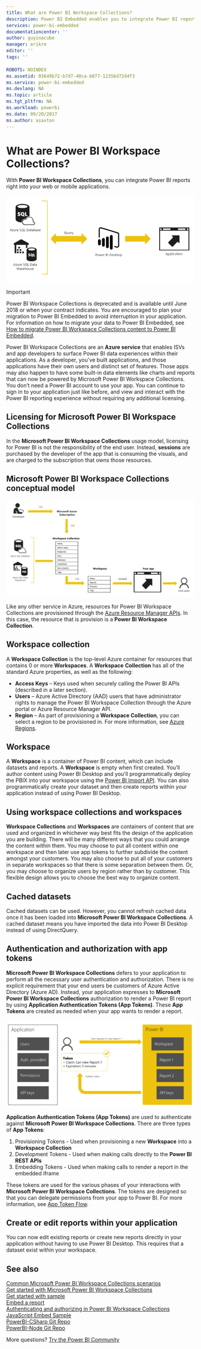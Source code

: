 ```yaml
---
title: What are Power BI Workspace Collections?
description: Power BI Embedded enables you to integrate Power BI reports into your web or mobile applications so you don't need to build custom solutions.
services: power-bi-embedded
documentationcenter: ''
author: guyinacube
manager: erikre
editor: ''
tags: ''

ROBOTS: NOINDEX
ms.assetid: 03649b72-b7d7-40ca-b077-12356d72d4f3
ms.service: power-bi-embedded
ms.devlang: NA
ms.topic: article
ms.tgt_pltfrm: NA
ms.workload: powerbi
ms.date: 09/20/2017
ms.author: asaxton
---
```

# What are Power BI Workspace Collections?

With **Power BI Workspace Collections**, you can integrate Power BI reports right into your web or mobile applications.

![Application diagram](media/what-are-power-bi-workspace-collections/what-is.png)

> [!IMPORTANT]
> Power BI Workspace Collections is deprecated and is available until June 2018 or when your contract indicates. You are encouraged to plan your migration to Power BI Embedded to avoid interruption in your application. For information on how to migrate your data to Power BI Embedded, see [How to migrate Power BI Workspace Collections content to Power BI Embedded](https://powerbi.microsoft.com/documentation/powerbi-developer-migrate-from-powerbi-embedded/).

Power BI Workspace Collections are an **Azure service** that enables ISVs and app developers to surface Power BI data experiences within their applications. As a developer, you've built applications, and those applications have their own users and distinct set of features. Those apps may also happen to have some built-in data elements like charts and reports that can now be powered by Microsoft Power BI Workspace Collections. You don’t need a Power BI account to use your app. You can continue to sign in to your application just like before, and view and interact with the Power BI reporting experience without requiring any additional licensing.

## Licensing for Microsoft Power BI Workspace Collections

In the **Microsoft Power BI Workspace Collections** usage model, licensing for Power BI is not the responsibility of the end user.  Instead, **sessions** are purchased by the developer of the app that is consuming the visuals, and are charged to the subscription that owns those resources. 

## Microsoft Power BI Workspace Collections conceptual model

![Application flow with workspace collections](media/what-are-power-bi-workspace-collections/model.png)

Like any other service in Azure, resources for Power BI Workspace Collections are provisioned through the [Azure Resource Manager APIs](https://msdn.microsoft.com/library/mt712306.aspx). In this case, the resource that is provision is a **Power BI Workspace Collection**.

## Workspace collection

A **Workspace Collection** is the top-level Azure container for resources that contains 0 or more **Workspaces**.  A **Workspace** **Collection** has all of the standard Azure properties, as well as the following:

* **Access Keys** – Keys used when securely calling the Power BI APIs (described in a later section).
* **Users** – Azure Active Directory (AAD) users that have administrator rights to manage the Power BI Workspace Collection through the Azure portal or Azure Resource Manager API.
* **Region** – As part of provisioning a **Workspace Collection**, you can select a region to be provisioned in. For more information, see [Azure Regions](https://azure.microsoft.com/regions/).

## Workspace

A **Workspace** is a container of Power BI content, which can include datasets and reports. A **Workspace** is empty when first created. You’ll author content using Power BI Desktop and you'll programmatically deploy the PBIX into your workspace using the [Power BI Import API](https://msdn.microsoft.com/library/mt711504.aspx). You can also programmatically create your dataset and then create reports within your application instead of using Power BI Desktop.

## Using workspace collections and workspaces

**Workspace Collections** and **Workspaces** are containers of content that are used and organized in whichever way best fits the design of the application you are building. There will be many different ways that you could arrange the content within them. You may choose to put all content within one workspace and then later use app tokens to further subdivide the content amongst your customers. You may also choose to put all of your customers in separate workspaces so that there is some separation between them. Or, you may choose to organize users by region rather than by customer. This flexible design allows you to choose the best way to organize content.

## Cached datasets

Cached datasets can be used.  However, you cannot refresh cached data once it has been loaded into **Microsoft Power BI Workspace Collections**. A cached dataset means you have imported the data into Power BI Desktop instead of using DirectQuery.

## Authentication and authorization with app tokens

**Microsoft Power BI Workspace Collections** defers to your application to perform all the necessary user authentication and authorization. There is no explicit requirement that your end users be customers of Azure Active Directory (Azure AD).  Instead, your application expresses to **Microsoft Power BI Workspace Collections** authorization to render a Power BI report by using **Application Authentication Tokens (App Tokens)**.  These **App Tokens** are created as needed when your app wants to render a report.

![App token usage diagram](media/what-are-power-bi-workspace-collections/app-tokens.png)

**Application Authentication Tokens (App Tokens)** are used to authenticate against **Microsoft Power BI Workspace Collections**.  There are three types of **App Tokens**:

1. Provisioning Tokens - Used when provisioning a new **Workspace** into a **Workspace Collection**
2. Development Tokens - Used when making calls directly to the **Power BI REST APIs**
3. Embedding Tokens - Used when making calls to render a report in the embedded iframe

These tokens are used for the various phases of your interactions with **Microsoft Power BI Workspace Collections**.  The tokens are designed so that you can delegate permissions from your app to Power BI. For more information, see [App Token Flow](app-token-flow.md).

## Create or edit reports within your application

You can now edit existing reports or create new reports directly in your application without having to use Power BI Desktop. This requires that a dataset exist within your workspace.

## See also

[Common Microsoft Power BI Workspace Collections scenarios](scenarios.md)  
[Get started with Microsoft Power BI Workspace Collections](get-started.md)  
[Get started with sample](get-started-sample.md)  
[Embed a report](embed-report.md)  
[Authenticating and authorizing in Power BI Workspace Collections](app-token-flow.md)  
[JavaScript Embed Sample](https://microsoft.github.io/PowerBI-JavaScript/demo/)  
[PowerBI-CSharp Git Repo](https://github.com/Microsoft/PowerBI-CSharp)  
[PowerBI-Node Git Repo](https://github.com/Microsoft/PowerBI-Node)  

More questions? [Try the Power BI Community](http://community.powerbi.com/)
